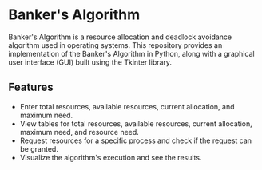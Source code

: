 # Banker's Algorithm

Banker's Algorithm is a resource allocation and deadlock avoidance algorithm used in operating systems. This repository provides an implementation of the Banker's Algorithm in Python, along with a graphical user interface (GUI) built using the Tkinter library.

## Features

- Enter total resources, available resources, current allocation, and maximum need.
- View tables for total resources, available resources, current allocation, maximum need, and resource need.
- Request resources for a specific process and check if the request can be granted.
- Visualize the algorithm's execution and see the results.

